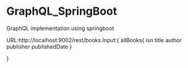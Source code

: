 # GraphQL_SpringBoot
GraphQL implementation using springboot 

URL:http://localhost:9002/rest/books
Input:{
   allBooks{
       isn
       title
       author
       publisher
       publishedDate
   }
   
}
